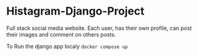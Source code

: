 # Histagram-Django-Project
Full stack social media website. Each user, has their own profile, can post their images and comment on others posts.

To Run the django app localy
    `docker compose up`